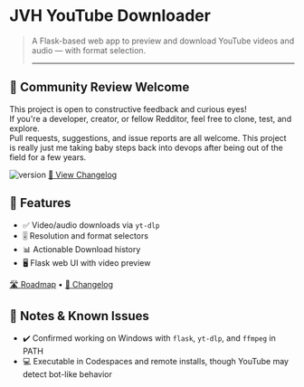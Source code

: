 # JVH YouTube Downloader

> A Flask-based web app to preview and download YouTube videos and audio — with format selection.
>
> ---

## 🧠 Community Review Welcome

This project is open to constructive feedback and curious eyes!  
If you're a developer, creator, or fellow Redditor, feel free to clone, test, and explore.  
Pull requests, suggestions, and issue reports are all welcome.  This project is really just me taking baby steps back into devops after being out of the field for a few years.

![version](https://img.shields.io/badge/version-1.0-blue)
[📘 View Changelog](./CHANGELOG.md)

## 🚀 Features

- ✅ Video/audio downloads via `yt-dlp`
- 🎚️ Resolution and format selectors
- 📊 Actionable Download history
- 🖥️ Flask web UI with video preview

[🛣️ Roadmap](./ROADMAP.md) • [📘 Changelog](./CHANGELOG.md)

## 🔧 Notes & Known Issues

- ✔️ Confirmed working on Windows with `flask`, `yt-dlp`, and `ffmpeg` in PATH
- 💻 Executable in Codespaces and remote installs, though YouTube may detect bot-like behavior
